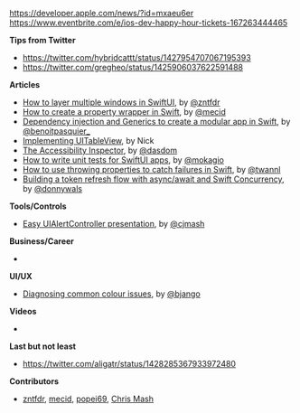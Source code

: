 https://developer.apple.com/news/?id=mxaeu6er
https://www.eventbrite.com/e/ios-dev-happy-hour-tickets-167263444465

**Tips from Twitter**

* https://twitter.com/hybridcattt/status/1427954707067195393
* https://twitter.com/gregheo/status/1425906037622591488

**Articles**

* [How to layer multiple windows in SwiftUI](https://www.fivestars.blog/articles/swiftui-windows/), by [@zntfdr](https://twitter.com/zntfdr)
* [How to create a property wrapper in Swift](https://swiftwithmajid.com/2021/08/11/how-to-create-a-property-wrapper-in-swift/), by [@mecid](https://twitter.com/mecid)
* [Dependency injection and Generics to create a modular app in Swift](https://benoitpasquier.com/modular-app-dependency-injection-generics-swift/), by [@benoitpasquier_](https://twitter.com/benoitpasquier_)
* [Implementing UITableView](https://www.nbelov.com/garden/implementing-uitableview), by Nick
* [The Accessibility Inspector](https://dasdom.dev/posts/accessibility-inspector/), by [@dasdom](https://twitter.com/dasdom)
* [How to write unit tests for SwiftUI apps](https://mokacoding.com/blog/how-to-test-swiftui-apps/), by [@mokagio](https://twitter.com/mokagio)
* [How to use throwing properties to catch failures in Swift](https://www.avanderlee.com/swift/throwing-properties/), by [@twannl](https://www.twitter.com/twannl)
* [Building a token refresh flow with async/await and Swift Concurrency](https://www.donnywals.com/building-a-token-refresh-flow-with-async-await-and-swift-concurrency/), by [@donnywals](https://twitter.com/donnywals)

**Tools/Controls**

* [Easy UIAlertController presentation](https://chris-mash.medium.com/easy-uialertcontroller-presentation-40e69a29ea99), by [@cjmash](https://twitter.com/cjmash)

**Business/Career**

* 

**UI/UX**

* [Diagnosing common colour issues](https://bjango.com/articles/colourmanagementissues/), by [@bjango](https://twitter.com/bjango)

**Videos**

* 

**Last but not least**

* https://twitter.com/aligatr/status/1428285367933972480

**Contributors**

* [zntfdr](https://github.com/zntfdr), [mecid](https://github.com/mecid), [popei69](https://github.com/popei69), [Chris Mash](https://github.com/ChrisMash)

